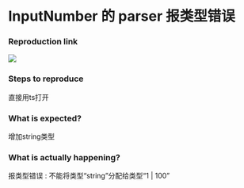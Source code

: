 # InputNumber 的 parser 报类型错误

### Reproduction link

[![](https://codesandbox.io/static/img/play-codesandbox.svg)](https://codesandbox.io/s/35rq6g)

### Steps to reproduce

直接用ts打开

### What is expected?

增加string类型

### What is actually happening?

报类型错误 : 不能将类型“string”分配给类型“1 | 100”
